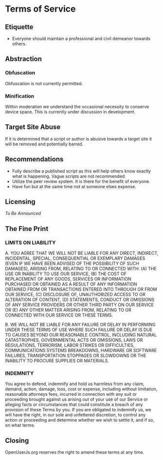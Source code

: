 # Terms of Service

## Etiquette
* Everyone should maintain a professional and civil demeanor towards others.

## Abstraction

### Obfuscation

Obfuscation is not currently permitted.

### Minification

Within moderation we understand the occasional necessity to conserve device space. This is currently under discussion in development.

## Target Site Abuse

If it is determined that a script or author is abusive towards a target site it will be removed and potentially barred.

## Recommendations

* Fully describe a published script as this will help others know exactly what is happening. Vague scripts are not recommended.
* Utilize the peer review system. It is there for the benefit of everyone.
* Have fun but at the same time not at someone elses expense.

## Licensing
*To Be Announced*

## The Fine Print

### LIMITS ON LIABILITY

A. YOU AGREE THAT WE WILL NOT BE LIABLE FOR ANY DIRECT, INDIRECT, INCIDENTAL, SPECIAL, CONSEQUENTIAL OR EXEMPLARY DAMAGES (EVEN IF WE HAVE BEEN ADVISED OF THE POSSIBILITY OF SUCH DAMAGES), ARISING FROM, RELATING TO OR CONNECTED WITH: (A) THE USE OR INABILITY TO USE OUR SERVICE, (B) THE COST OF REPLACEMENT OF ANY GOODS, SERVICES OR INFORMATION PURCHASED OR OBTAINED AS A RESULT OF ANY INFORMATION OBTAINED FROM OR TRANSACTIONS ENTERED INTO THROUGH OR FROM OUR SERVICE, (C) DISCLOSURE OF, UNAUTHORIZED ACCESS TO OR ALTERATION OF CONTENT, (D) STATEMENTS, CONDUCT OR OMISSIONS OF ANY SERVICE PROVIDERS OR OTHER THIRD PARTY ON OUR SERVICE OR (E) ANY OTHER MATTER ARISING FROM, RELATING TO OR CONNECTED WITH OUR SERVICE OR THESE TERMS.

B. WE WILL NOT BE LIABLE FOR ANY FAILURE OR DELAY IN PERFORMING UNDER THESE TERMS OF USE WHERE SUCH FAILURE OR DELAY IS DUE TO CAUSES BEYOND OUR REASONABLE CONTROL, INCLUDING NATURAL CATASTROPHES, GOVERNMENTAL ACTS OR OMISSIONS, LAWS OR REGULATIONS, TERRORISM, LABOR STRIKES OR DIFFICULTIES, COMMUNICATIONS SYSTEMS BREAKDOWNS, HARDWARE OR SOFTWARE FAILURES, TRANSPORTATION STOPPAGES OR SLOWDOWNS OR THE INABILITY TO PROCURE SUPPLIES OR MATERIALS.

### INDEMNITY

You agree to defend, indemnify and hold us harmless from any claim, demand, action, damage, loss, cost or expense, including without limitation, reasonable attorneys fees, incurred in connection with any suit or proceeding brought against us arising out of your use of our Service or alleging facts or circumstances that could constitute a breach of any provision of these Terms by you. If you are obligated to indemnify us, we will have the right, in our sole and unfettered discretion, to control any action or proceeding and determine whether we wish to settle it, and if so, on what terms.

## Closing

OpenUserJs.org reserves the right to amend these terms at any time.
